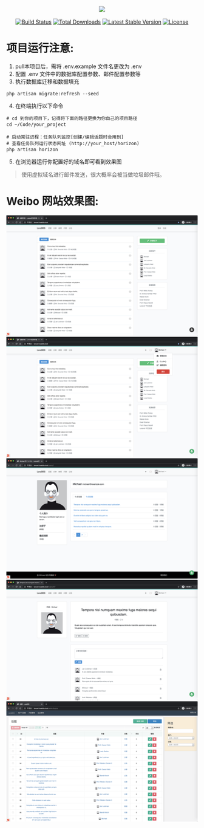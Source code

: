 <p align="center"><img src="https://res.cloudinary.com/dtfbvvkyp/image/upload/v1566331377/laravel-logolockup-cmyk-red.svg" width="400"></p>

<p align="center">
<a href="https://travis-ci.org/laravel/framework"><img src="https://travis-ci.org/laravel/framework.svg" alt="Build Status"></a>
<a href="https://packagist.org/packages/laravel/framework"><img src="https://poser.pugx.org/laravel/framework/d/total.svg" alt="Total Downloads"></a>
<a href="https://packagist.org/packages/laravel/framework"><img src="https://poser.pugx.org/laravel/framework/v/stable.svg" alt="Latest Stable Version"></a>
<a href="https://packagist.org/packages/laravel/framework"><img src="https://poser.pugx.org/laravel/framework/license.svg" alt="License"></a>
</p>

# 项目运行注意:
1. pull本项目后，需将 .env.example 文件名更改为 .env
2. 配置 .env 文件中的数据库配置参数、邮件配置参数等
3. 执行数据库迁移和数据填充
```
php artisan migrate:refresh --seed
```
4. 在终端执行以下命令
```
# cd 到你的项目下，记得将下面的路径更换为你自己的项目路径
cd ~/Code/your_project

# 启动常驻进程：任务队列监控[创建/编辑话题时会用到]
# 查看任务队列运行状态网址 (http://your_host/horizon)
php artisan horizon

```
5. 在浏览器运行你配置好的域名即可看到效果图
> 使用虚拟域名进行邮件发送，很大概率会被当做垃圾邮件哦。

# Weibo 网站效果图:
![未登录首页](https://github.com/zsmhub/markdown-images/blob/master/QQ20200112-110122@2x.png?raw=true)
![已登录首页](https://github.com/zsmhub/markdown-images/blob/master/QQ20200112-110204@2x.png?raw=true)
![个人中心](https://github.com/zsmhub/markdown-images/blob/master/QQ20200112-110354@2x.png?raw=true)
![话题详情页](https://github.com/zsmhub/markdown-images/blob/master/QQ20200112-110442@2x.png?raw=true)
![管理后台](https://github.com/zsmhub/markdown-images/blob/master/QQ20200112-110543@2x.png?raw=true)
